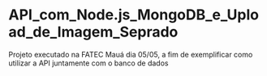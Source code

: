 # API_com_Node.js_MongoDB_e_Upload_de_Imagem_Seprado
Projeto executado na FATEC Mauá dia 05/05, a fim de exemplificar como utilizar a API juntamente com o banco de dados
